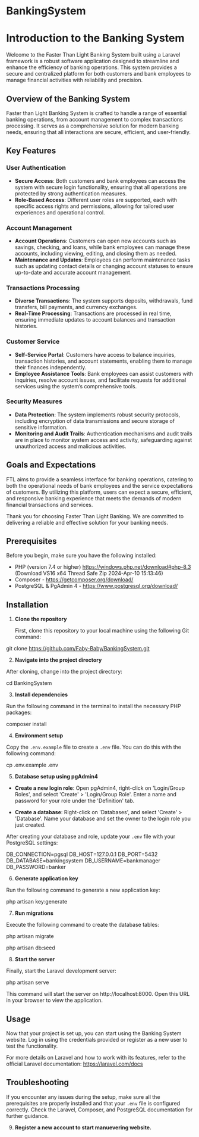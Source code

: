 # BankingSystem


# Introduction to the Banking System

Welcome to the Faster Than Light Banking System built using a Laravel framework is a robust software application designed to streamline and enhance the efficiency of banking operations. This system provides a secure and centralized platform for both customers and bank employees to manage financial activities with reliability and precision.

## Overview of the Banking System

Faster than Light Banking System is crafted to handle a range of essential banking operations, from account management to complex transactions processing. It serves as a comprehensive solution for modern banking needs, ensuring that all interactions are secure, efficient, and user-friendly.

## Key Features

### User Authentication
- **Secure Access**: Both customers and bank employees can access the system with secure login functionality, ensuring that all operations are protected by strong authentication measures.
- **Role-Based Access**: Different user roles are supported, each with specific access rights and permissions, allowing for tailored user experiences and operational control.

### Account Management
- **Account Operations**: Customers can open new accounts such as savings, checking, and loans, while bank employees can manage these accounts, including viewing, editing, and closing them as needed.
- **Maintenance and Updates**: Employees can perform maintenance tasks such as updating contact details or changing account statuses to ensure up-to-date and accurate account management.

### Transactions Processing
- **Diverse Transactions**: The system supports deposits, withdrawals, fund transfers, bill payments, and currency exchanges.
- **Real-Time Processing**: Transactions are processed in real time, ensuring immediate updates to account balances and transaction histories.

### Customer Service
- **Self-Service Portal**: Customers have access to balance inquiries, transaction histories, and account statements, enabling them to manage their finances independently.
- **Employee Assistance Tools**: Bank employees can assist customers with inquiries, resolve account issues, and facilitate requests for additional services using the system’s comprehensive tools.

### Security Measures
- **Data Protection**: The system implements robust security protocols, including encryption of data transmissions and secure storage of sensitive information.
- **Monitoring and Audit Trails**: Authentication mechanisms and audit trails are in place to monitor system access and activity, safeguarding against unauthorized access and malicious activities.

## Goals and Expectations

FTL aims to provide a seamless interface for banking operations, catering to both the operational needs of bank employees and the service expectations of customers. By utilizing this platform, users can expect a secure, efficient, and responsive banking experience that meets the demands of modern financial transactions and services.

Thank you for choosing Faster Than Light Banking. We are committed to delivering a reliable and effective solution for your banking needs.


## Prerequisites

Before you begin, make sure you have the following installed:
- PHP (version 7.4 or higher) https://windows.php.net/download#php-8.3 (Download VS16 x64 Thread Safe Zip 2024-Apr-10 15:13:46)
- Composer - https://getcomposer.org/download/
- PostgreSQL & PgAdmin 4 - https://www.postgresql.org/download/


## Installation

1. **Clone the repository**

   First, clone this repository to your local machine using the following Git command:

git clone https://github.com/Faby-Baby/BankingSystem.git




2. **Navigate into the project directory**

After cloning, change into the project directory:

cd BankingSystem


3. **Install dependencies**

Run the following command in the terminal to install the necessary PHP packages:

composer install


4. **Environment setup**

Copy the `.env.example` file to create a `.env` file. You can do this with the following command:

cp .env.example .env


5. **Database setup using pgAdmin4**

- **Create a new login role**: Open pgAdmin4, right-click on 'Login/Group Roles', and select 'Create' > 'Login/Group Role'. Enter a name and password for your role under the 'Definition' tab.

- **Create a database**: Right-click on 'Databases', and select 'Create' > 'Database'. Name your database and set the owner to the login role you just created.

After creating your database and role, update your `.env` file with your PostgreSQL settings:


DB_CONNECTION=pgsql
DB_HOST=127.0.0.1
DB_PORT=5432
DB_DATABASE=bankingsystem
DB_USERNAME=bankmanager
DB_PASSWORD=banker


6. **Generate application key**

Run the following command to generate a new application key:

php artisan key:generate



7. **Run migrations**

Execute the following command to create the database tables:

php artisan migrate

php artisan db:seed


8. **Start the server**

Finally, start the Laravel development server:

php artisan serve



This command will start the server on http://localhost:8000. Open this URL in your browser to view the application.

## Usage

Now that your project is set up, you can start using the Banking System website. Log in using the credentials provided or register as a new user to test the functionality.

For more details on Laravel and how to work with its features, refer to the official Laravel documentation: https://laravel.com/docs

## Troubleshooting

If you encounter any issues during the setup, make sure all the prerequisites are properly installed and that your `.env` file is configured correctly. Check the Laravel, Composer, and PostgreSQL documentation for further guidance.


9. **Register a new account to start manuevering website.**